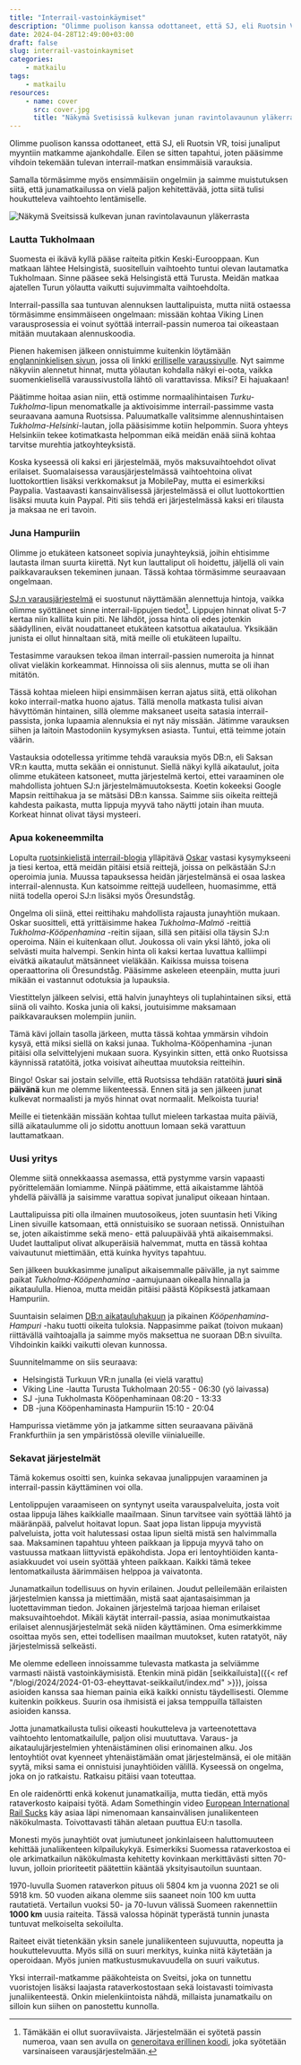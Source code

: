 ```yaml
---
title: "Interrail-vastoinkäymiset"
description: "Olimme puolison kanssa odottaneet, että SJ, eli Ruotsin VR, toisi junaliput myyntiin matkamme ajankohdalle. Eilen se sitten tapahtui, joten pääsimme vihdoin tekemään tulevan interrail-matkan ensimmäisiä varauksia."
date: 2024-04-28T12:49:00+03:00
draft: false
slug: interrail-vastoinkaymiset
categories:
    - matkailu
tags:
    - matkailu
resources:
    - name: cover
      src: cover.jpg
      title: "Näkymä Svetisissä kulkevan junan ravintolavaunun yläkerrasta"
---
```


Olimme puolison kanssa odottaneet, että SJ, eli Ruotsin VR, toisi junaliput myyntiin matkamme ajankohdalle. Eilen se sitten tapahtui, joten pääsimme vihdoin tekemään tulevan interrail-matkan ensimmäisiä varauksia.

Samalla törmäsimme myös ensimmäisiin ongelmiin ja saimme muistutuksen siitä, että junamatkailussa on vielä paljon kehitettävää, jotta siitä tulisi houkutteleva vaihtoehto lentämiselle.

<!--more-->

![Näkymä Sveitsissä kulkevan junan ravintolavaunun yläkerrasta](cover.jpg "Itselleni junamatkailun houkuttelevuus tulee matkustusmukavuudesta. Tilavat penkit, mahdollisuus liikkua sekä ravintolavaunut tekevät matkustamisesta todella miellyttävää ja rentoa. Kuvassa on Sveitsissä operoivan junan ravintolavaunun yläkerta. Kuva: Kecko")

### Lautta Tukholmaan
Suomesta ei ikävä kyllä pääse raiteita pitkin Keski-Eurooppaan. Kun matkaan lähtee Helsingistä, suositelluin vaihtoehto tuntui olevan lautamatka Tukholmaan. Sinne pääsee sekä Helsingistä että Turusta. Meidän matkaa ajatellen Turun yölautta vaikutti sujuvimmalta vaihtoehdolta.

Interrail-passilla saa tuntuvan alennuksen lauttalipuista, mutta niitä ostaessa törmäsimme ensimmäiseen ongelmaan: missään kohtaa Viking Linen varausprosessia ei voinut syöttää interrail-passin numeroa tai oikeastaan mitään muutakaan alennuskoodia.

Pienen hakemisen jälkeen onnistuimme kuitenkin löytämään [englanninkielisen sivun](https://www.sales.vikingline.com/find-trip/offers/rail/), jossa oli linkki [erilliselle varaussivulle](https://www.sales.vikingline.com/ferry/eng/en/market.vl?action=find-travel&travellingFrom=STO&membership=NONE&productCode=EURAIL). Nyt saimme näkyviin alennetut hinnat, mutta yölautan kohdalla näkyi ei-oota, vaikka suomenkielisellä varaussivustolla lähtö oli varattavissa. Miksi? Ei hajuakaan!

Päätimme hoitaa asian niin, että ostimme normaalihintaisen *Turku-Tukholma*-lipun menomatkalle ja aktivoisimme interrail-passimme vasta seuraavana aamuna Ruotsissa. Paluumatkalle valitsimme alennushintaisen *Tukholma-Helsinki*-lautan, jolla pääsisimme kotiin helpommin. Suora yhteys Helsinkiin tekee kotimatkasta helpomman eikä meidän enää siinä kohtaa tarvitse murehtia jatkoyhteyksistä.

Koska kyseessä oli kaksi eri järjestelmää, myös maksuvaihtoehdot olivat erilaiset. Suomalaisessa varausjärjestelmässä vaihtoehtoina olivat luottokorttien lisäksi verkkomaksut ja MobilePay, mutta ei esimerkiksi Paypalia. Vastaavasti kansainvälisessä järjestelmässä ei ollut luottokorttien lisäksi muuta kuin Paypal. Piti siis tehdä eri järjestelmässä kaksi eri tilausta ja maksaa ne eri tavoin.

### Juna Hampuriin
Olimme jo etukäteen katsoneet sopivia junayhteyksiä, joihin ehtisimme lautasta ilman suurta kiirettä. Nyt kun lauttaliput oli hoidettu, jäljellä oli vain paikkavarauksen tekeminen junaan. Tässä kohtaa törmäsimme seuraavaan ongelmaan.

[SJ:n varausjärjestelmä](https://www.sj.se/en) ei suostunut näyttämään alennettuja hintoja, vaikka olimme syöttäneet sinne interrail-lippujen tiedot[^1]. Lippujen hinnat olivat 5-7 kertaa niin kalliita kuin piti. Ne lähdöt, jossa hinta oli edes jotenkin säädyllinen, eivät noudattaneet etukäteen katsottua aikataulua. Yksikään junista ei ollut hinnaltaan sitä, mitä meille oli etukäteen lupailtu.

Testasimme varauksen tekoa ilman interrail-passien numeroita ja hinnat olivat vieläkin korkeammat. Hinnoissa oli siis alennus, mutta se oli ihan mitätön.

Tässä kohtaa mieleen hiipi ensimmäisen kerran ajatus siitä, että olikohan koko interrail-matka huono ajatus. Tällä menolla matkasta tulisi aivan hävyttömän hintainen, sillä olemme maksaneet useita satasia interrail-passista, jonka lupaamia alennuksia ei nyt näy missään. Jätimme varauksen siihen ja laitoin Mastodoniin kysymyksen asiasta. Tuntui, että teimme jotain väärin.

Vastauksia odotellessa yritimme tehdä varauksia myös DB:n, eli Saksan VR:n kautta, mutta sekään ei onnistunut. Siellä näkyi kyllä aikataulut, joita olimme etukäteen katsoneet, mutta järjestelmä kertoi, ettei varaaminen ole mahdollista johtuen SJ:n järjestelmämuutoksesta. Koetin kokeeksi Google Mapsin reittihakua ja se mätsäsi DB:n kanssa. Saimme siis oikeita reittejä kahdesta paikasta, mutta lippuja myyvä taho näytti jotain ihan muuta. Korkeat hinnat olivat täysi mysteeri.

### Apua kokeneemmilta

Lopulta [ruotsinkielistä interrail-blogia](https://interrailinfosvenska.wordpress.com/) ylläpitävä [Oskar](https://mementomori.social/@Torskmint@mastodon.nu) vastasi kysymykseeni ja tiesi kertoa, että meidän pitäisi etsiä reittejä, joissa on pelkästään SJ:n operoimia junia. Muussa tapauksessa heidän järjestelmänsä ei osaa laskea interrail-alennusta. Kun katsoimme reittejä uudelleen, huomasimme, että niitä todella operoi SJ:n lisäksi myös Öresundståg.

Ongelma oli siinä, ettei reittihaku mahdollista rajausta junayhtiön mukaan. Oskar suositteli, että yrittäisimme hakea *Tukholma-Malmö* -reittiä *Tukholma-Kööpenhamina* -reitin sijaan, sillä sen pitäisi olla täysin SJ:n operoima. Näin ei kuitenkaan ollut. Joukossa oli vain yksi lähtö, joka oli selvästi muita halvempi. Senkin hinta oli kaksi kertaa luvattua kalliimpi eivätkä aikataulut mätsänneet vieläkään. Kaikissa muissa toisena operaattorina oli Öresundståg. Pääsimme askeleen eteenpäin, mutta juuri mikään ei vastannut odotuksia ja lupauksia.

Viestittelyn jälkeen selvisi, että halvin junayhteys oli tuplahintainen siksi, että siinä oli vaihto. Koska junia oli kaksi, joutuisimme maksamaan paikkavarauksen molempiin juniin.

Tämä kävi jollain tasolla järkeen, mutta tässä kohtaa ymmärsin vihdoin kysyä, että miksi siellä on kaksi junaa. Tukholma-Kööpenhamina -junan pitäisi olla selvittelyjeni mukaan suora. Kysyinkin sitten, että onko Ruotsissa käynnissä ratatöitä, jotka voisivat aiheuttaa muutoksia reitteihin.

Bingo! Oskar sai jostain selville, että Ruotsissa tehdään ratatöitä **juuri sinä päivänä** kun me olemme liikenteessä. Ennen sitä ja sen jälkeen junat kulkevat normaalisti ja myös hinnat ovat normaalit. Melkoista tuuria!

Meille ei tietenkään missään kohtaa tullut mieleen tarkastaa muita päiviä, sillä aikataulumme oli jo sidottu anottuun lomaan sekä varattuun lauttamatkaan.

### Uusi yritys
Olemme siitä onnekkaassa asemassa, että pystymme varsin vapaasti pyörittelemään lomiamme. Niinpä päätimme, että aikaistamme lähtöä yhdellä päivällä ja saisimme varattua sopivat junaliput oikeaan hintaan.

Lauttalipuissa piti olla ilmainen muutosoikeus, joten suuntasin heti Viking Linen sivuille katsomaan, että onnistuisiko se suoraan netissä. Onnistuihan se, joten aikaistimme sekä meno- että paluupäivää yhtä aikaisemmaksi. Uudet lauttaliput olivat alkuperäisiä halvemmat, mutta en tässä kohtaa vaivautunut miettimään, että kuinka hyvitys tapahtuu.

Sen jälkeen buukkasimme junaliput aikaisemmalle päivälle, ja nyt saimme paikat *Tukholma-Kööpenhamina* -aamujunaan oikealla hinnalla ja aikataululla. Hienoa, mutta meidän pitäisi päästä Köpiksestä jatkamaan Hampuriin.

Suuntaisin selaimen [DB:n aikatauluhakuun](https://int.bahn.de/en/) ja pikainen *Kööpenhamina-Hampuri* -haku tuotti oikeita tuloksia. Nappasimme paikat (toivon mukaan) riittävällä vaihtoajalla ja saimme myös maksettua ne suoraan DB:n sivuilta. Vihdoinkin kaikki vaikutti olevan kunnossa.

Suunnitelmamme on siis seuraava:
- Helsingistä Turkuun VR:n junalla (ei vielä varattu)
- Viking Line -lautta Turusta Tukholmaan 20:55 - 06:30 (yö laivassa)
- SJ -juna Tukholmasta Kööpenhaminaan 08:20 - 13:33
- DB -juna Kööpenhaminasta Hampuriin 15:10 - 20:04

Hampurissa vietämme yön ja jatkamme sitten seuraavana päivänä Frankfurthiin ja sen ympäristössä oleville viinialueille.

### Sekavat järjestelmät
Tämä kokemus osoitti sen, kuinka sekavaa junalippujen varaaminen ja interrail-passin käyttäminen voi olla.

Lentolippujen varaamiseen on syntynyt useita varauspalveluita, josta voit ostaa lippuja lähes kaikkialle maailmaan. Sinun tarvitsee vain syöttää lähtö ja määränpää, palvelut hoitavat lopun. Saat jopa listan lippuja myyvistä palveluista, jotta voit halutessasi ostaa lipun sieltä mistä sen halvimmalla saa. Maksaminen tapahtuu yhteen paikkaan ja lippuja myyvä taho on vastuussa matkaan liittyvistä epäkohdista. Jopa eri lentoyhtiöiden kanta-asiakkuudet voi usein syöttää yhteen paikkaan. Kaikki tämä tekee lentomatkailusta äärimmäisen helppoa ja vaivatonta.

Junamatkailun todellisuus on hyvin erilainen. Joudut pelleilemään erilaisten järjestelmien kanssa ja miettimään, mistä saat ajantasaisimman ja luotettavimman tiedon. Jokainen järjestelmä tarjoaa hieman erilaiset maksuvaihtoehdot. Mikäli käytät interrail-passia, asiaa monimutkaistaa erilaiset alennusjärjestelmät sekä niiden käyttäminen. Oma esimerkkimme osoittaa myös sen, ettei todellisen maailman muutokset, kuten ratatyöt, näy järjestelmissä selkeästi.

Me olemme edelleen innoissamme tulevasta matkasta ja selviämme varmasti näistä vastoinkäymisistä. Etenkin minä pidän [seikkailuista]({{< ref "/blogi/2024/2024-01-03-eheyttavat-seikkailut/index.md" >}}), joissa asioiden kanssa saa hieman painia eikä kaikki onnistu täydellisesti. Olemme kuitenkin poikkeus. Suurin osa ihmisistä ei jaksa temppuilla tällaisten asioiden kanssa.

Jotta junamatkailusta tulisi oikeasti houkutteleva ja varteenotettava vaihtoehto lentomatkailulle, paljon olisi muututtava. Varaus- ja aikataulujärjestelmien yhtenäistäminen olisi erinomainen alku. Jos lentoyhtiöt ovat kyenneet yhtenäistämään omat järjestelmänsä, ei ole mitään syytä, miksi sama ei onnistuisi junayhtiöiden välillä. Kyseessä on ongelma, joka on jo ratkaistu. Ratkaisu pitäisi vaan toteuttaa.

En ole raidenörtti enkä kokenut junamatkailija, mutta tiedän, että myös rataverkosto kaipaisi työtä. Adam Somethingin video [European International Rail Sucks](https://www.youtube.com/watch?v=Oxz4oY0T85Y) käy asiaa läpi nimenomaan kansainvälisen junaliikenteen näkökulmasta. Toivottavasti tähän aletaan puuttua EU:n tasolla.

Monesti myös junayhtiöt ovat jumiutuneet jonkinlaiseen haluttomuuteen kehittää junaliikenteen kilpailukykyä. Esimerkiksi Suomessa rataverkostoa ei ole arkimatkailun näkökulmasta kehitetty kovinkaan merkittävästi sitten 70-luvun, jolloin prioriteetit päätettiin kääntää yksityisautoilun suuntaan.

1970-luvulla Suomen rataverkon pituus oli 5804 km ja vuonna 2021 se oli 5918 km. 50 vuoden aikana olemme siis saaneet noin 100 km uutta rautatietä. Vertailun vuoksi 50- ja 70-luvun välissä Suomeen rakennettiin **1000 km** uusia raiteita. Tässä valossa höpinät typerästä tunnin junasta tuntuvat melkoiselta sekoilulta.

Raiteet eivät tietenkään yksin sanele junaliikenteen sujuvuutta, nopeutta ja houkuttelevuutta. Myös sillä on suuri merkitys, kuinka niitä käytetään ja operoidaan. Myös junien matkustusmukavuudella on suuri vaikutus.

Yksi interrail-matkamme pääkohteista on Sveitsi, joka on tunnettu vuoristojen lisäksi laajasta rataverkostostaan sekä loistavasti toimivasta junaliikenteestä. Onkin mielenkiintoista nähdä, millaista junamatkailu on silloin kun siihen on panostettu kunnolla.

[^1]: Tämäkään ei ollut suoraviivaista. Järjestelmään ei syötetä passin numeroa, vaan sen avulla on [generoitava erillinen koodi](https://www.interrail.eu/en/book-reservations#/generatePassCoverNumber), joka syötetään varsinaiseen varausjärjestelmään.